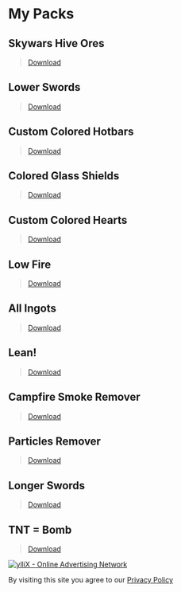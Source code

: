 # My Packs

## Skywars Hive Ores
>[Download](./skywarshiveores.html)

## Lower Swords
>[Download](./lowerswords.html)

## Custom Colored Hotbars
>[Download](./customcoloredhotbars.html)

## Colored Glass Shields
>[Download](./coloredglassshields.html)

## Custom Colored Hearts
>[Download](./customcoloredhearts.html)

## Low Fire
>[Download](./lowfire.html)

## All Ingots
>[Download](./allingots.html)

## Lean!
>[Download](./lean.html)

## Campfire Smoke Remover
>[Download](./campfiresmokeremover.html)

## Particles Remover
>[Download](./particlesremover.html)

## Longer Swords
>[Download](./longerswords.html)

## TNT = Bomb
>[Download](./tntbomb.html)

<head>
<div class="powr-comments" id="94cdfe1a_1661302896"></div><script src="https://www.powr.io/powr.js?platform=html"></script>
<script>
(function(d,z,s){s.src='https://'+d+'/401/'+z;try{(document.body||document.documentElement).appendChild(s)}catch(e){}})('oaphoace.net',5333655,document.createElement('script'))
</script>
<script>
(function(d,z,s){s.src='https://'+d+'/400/'+z;try{(document.body||document.documentElement).appendChild(s)}catch(e){}})('foomaque.net',5333677,document.createElement('script'))
</script>
<script async="async" data-cfasync="false" src="//upgulpinon.com/1?z=5333690"></script>
<script>
(function(s,u,z,p){s.src=u,s.setAttribute('data-zone',z),p.appendChild(s);})(document.createElement('script'),'https://inklinkor.com/tag.min.js',5333693,document.body||document.documentElement)
</script>
<script type="text/javascript" src="https://udbaa.com/bnr.php?section=General&pub=788833&format=300x250&ga=g"></script>
<noscript>
<a href="https://yllix.com/publishers/788833" target="_blank"><img src="//ylx-aff.advertica-cdn.com/pub/300x250.png" style="border:none;margin:0;padding:0;vertical-align:baseline;" alt="ylliX - Online Advertising Network" /></a>
</noscript>
</head>



By visiting this site you agree to our [Privacy Policy](./privacypolicy.html)
